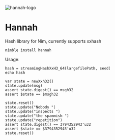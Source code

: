![hannah-logo](https://github.com/user-attachments/assets/c23a1737-36f1-4783-8639-6b82f5a4bc26)

# Hannah
Hash library for Nim, currently supports xxhash

```
nimble install hannah
```

Usage:

```
hash = streamingHashXxH3_64(largefilePath, seed)
echo hash
```

```
var state = newXxh32()
state.update(msg)
assert state.digest() == msgh32
assert $state == $msgh32

state.reset()
state.update("Nobody ")
state.update("inspects ")
state.update("the spammish ")
state.update("repetition")
assert state.digest() == 3794352943'u32
assert $state == $3794352943'u32
state.reset()
```
